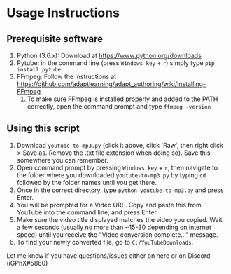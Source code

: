 # Usage Instructions

## Prerequisite software
1. Python (3.6.x): Download at https://www.python.org/downloads
2. Pytube: in the command line (press `Windows key` + `r`) simply type `pip install pytube`
2. FFmpeg: Follow the instructions at https://github.com/adaptlearning/adapt_authoring/wiki/Installing-FFmpeg 
   1. To make sure FFmpeg is installed properly and added to the PATH correctly, open the command prompt and type `ffmpeg -version`

## Using this script
1. Download `youtube-to-mp3.py` (click it above, click 'Raw', then right click > Save as. Remove the .txt file extension when doing so). Save this somewhere you can remember.
2. Open command prompt by pressing `Windows key` + `r`, then navigate to the folder where you downloaded `youtube-to-mp3.py` by typing `cd` followed by the folder names until you get there.
3. Once in the correct directory, type `python youtube-to-mp3.py` and press Enter.
4. You will be prompted for a Video URL. Copy and paste this from YouTube into the command line, and press Enter.
5. Make sure the video title displayed matches the video you copied. Wait a few seconds (usually no more than ~15-30 depending on internet speed) until you receive the "Video conversion complete..." message.
6. To find your newly converted file, go to `C:/YouTubeDownloads`.


Let me know if you have questions/issues either on here or on Discord (iGPhX#5860)
